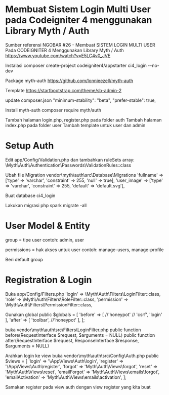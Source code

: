 # Membuat Sistem Login Multi User pada Codeigniter 4 menggunakan Library Myth / Auth

Sumber referensi
NGOBAR #26 - Membuat SISTEM LOGIN MULTI USER Pada CODEIGNITER 4 Menggunakan Library Myth / Auth
https://www.youtube.com/watch?v=E5LC4v0_JVE

Instalasi
composer create-project codeigniter4/appstarter ci4_login --no-dev

Package myth-auth
https://github.com/lonnieezell/myth-auth

Template
https://startbootstrap.com/theme/sb-admin-2

update composer.json
"minimum-stability": "beta",
"prefer-stable": true,

Install myth-auth
composer require myth/auth

Tambah halaman login.php, register.php pada folder auth
Tambah halaman index.php pada folder user
Tambah template untuk user dan admin

# Setup Auth

Edit app/Config/Validation.php dan tambahkan ruleSets array: \Myth\Auth\Authentication\Passwords\ValidationRules::class

Ubah file Migration
vendor\myth\auth\src\Database\Migrations
'fullname' => ['type' => 'varchar', 'constraint' => 255, 'null' => true],
'user_image' => ['type' => 'varchar', 'constraint' => 255, 'default' => 'default.svg'],

Buat database
ci4_login

Lakukan migrasi
php spark migrate -all

# User Model & Entity

group = tipe user
contoh: admin, user

permissions = hak akses untuk user
contoh: manage-users, manage-profile

Beri default group

# Registration & Login

Buka app/Config/Filters.php
'login' => \Myth\Auth\Filters\LoginFilter::class,
'role' => \Myth\Auth\Filters\RoleFilter::class,
'permission' => \Myth\Auth\Filters\PermissionFilter::class,

Gunakan global
public $globals = [
'before' => [
//'honeypot'
// 'csrf',
'login'
],
'after' => [
'toolbar',
//'honeypot'
],
];

buka vendor\myth\auth\src\Filters\LoginFilter.php
public function before(RequestInterface $request, $arguments = NULL)
public function after(RequestInterface $request, ResponseInterface $response, $arguments = NULL)

Arahkan login ke view
buka vendor\myth\auth\src\Config\Auth.php
public $views = [
'login' => '\App\Views\Auth\login',
'register' => '\App\Views\Auth\register',
'forgot' => 'Myth\Auth\Views\forgot',
'reset' => 'Myth\Auth\Views\reset',
'emailForgot' => 'Myth\Auth\Views\emails\forgot',
'emailActivation' => 'Myth\Auth\Views\emails\activation',
];

Samakan register pada view auth dengan view register yang kita buat
